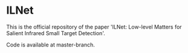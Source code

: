 # ILNet
This is the official repository of the paper 'ILNet: Low-level Matters for Salient Infrared Small Target Detection'.

Code is available at master-branch.
